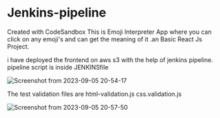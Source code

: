 # Jenkins-pipeline
Created with CodeSandbox
This is Emoji Interpreter App where you can click on any emoji's and can get the meaning of it .an Basic React Js Project.

i have deployed the frontend on aws s3 with the help of jenkins pipeline.
pipeline script is inside JENKINSfile

![Screenshot from 2023-09-05 20-54-17](https://github.com/ashu180674/emoji-react-app/assets/105533911/be11ef36-2271-4d5a-97f5-b4dda1f46fb6)

The test validation files are 
html-validation.js 
css.validation.js

![Screenshot from 2023-09-05 20-57-50](https://github.com/ashu180674/emoji-react-app/assets/105533911/a1195609-096d-4e62-930d-1a4cfdeb73d5)



